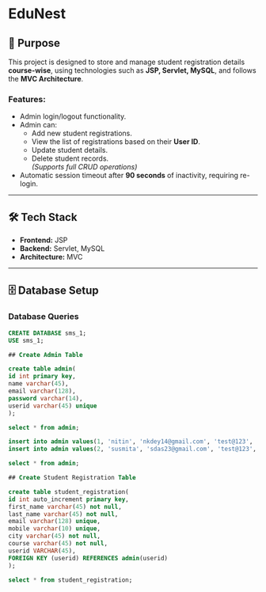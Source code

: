 # EduNest

## 📌 Purpose
This project is designed to store and manage student registration details **course-wise**, using technologies such as **JSP, Servlet, MySQL**, and follows the **MVC Architecture**.  

### Features:
- Admin login/logout functionality.
- Admin can:
  - Add new student registrations.
  - View the list of registrations based on their **User ID**.
  - Update student details.
  - Delete student records.  
  *(Supports full CRUD operations)*  
- Automatic session timeout after **90 seconds** of inactivity, requiring re-login.

---

## 🛠️ Tech Stack
- **Frontend:** JSP  
- **Backend:** Servlet, MySQL  
- **Architecture:** MVC  

---

## 🗄️ Database Setup

### Database Queries
```sql
CREATE DATABASE sms_1;
USE sms_1;

## Create Admin Table

create table admin(
id int primary key,
name varchar(45),
email varchar(128),
password varchar(14),
userid varchar(45) unique
);

select * from admin;

insert into admin values(1, 'nitin', 'nkdey14@gmail.com', 'test@123', 'nkdey');
insert into admin values(2, 'susmita', 'sdas23@gmail.com', 'test@123', 'sdas');

select * from admin;

## Create Student Registration Table

create table student_registration(
id int auto_increment primary key,
first_name varchar(45) not null,
last_name varchar(45) not null,
email varchar(128) unique,
mobile varchar(10) unique,
city varchar(45) not null,
course varchar(45) not null,
userid VARCHAR(45), 
FOREIGN KEY (userid) REFERENCES admin(userid)
);

select * from student_registration;

